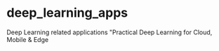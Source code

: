 # deep_learning_apps
Deep Learning related applications
"Practical Deep Learning for Cloud, Mobile & Edge

